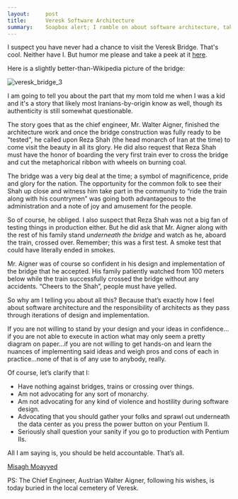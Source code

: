 ```yaml
---
layout:     post
title:      Veresk Software Architecture
summary:    Soapbox alert; I ramble on about software architecture, taking notes from historical monarchs.
---
```


I suspect you have never had a chance to visit the Veresk Bridge. That's cool. Neither have I. But humor me please and take a peek at it [here](https://en.wikipedia.org/wiki/Veresk_Bridge).

Here is a slightly better-than-Wikipedia picture of the bridge:

![veresk_bridge_3](https://cloud.githubusercontent.com/assets/1205228/18591877/b70c9152-7c49-11e6-9f97-f3b576b7b9fd.jpg)

I am going to tell you about the part that my mom told me when I was a kid and it's a story that likely most Iranians-by-origin know as well, though its authenticity is still somewhat questionable.

The story goes that as the chief engineer, Mr. Walter Aigner, finished the architecture work and once the bridge construction was fully ready to be "tested", he called upon Reza Shah (the head monarch of Iran at the time) to come visit the beauty in all its glory. He did also request that Reza Shah must have the honor of boarding the very first train ever to cross the bridge and cut the metaphorical ribbon with wheels on burning coal.

The bridge was a very big deal at the time; a symbol of magnificence, pride and glory for the nation. The opportunity for the common folk to see their Shah up close and witness him take part in the community to “ride the train along with his countrymen” was going both advantageous to the administration and a note of joy and amusement for the people.

So of course, he obliged. I also suspect that Reza Shah was not a big fan of testing things in production either. But he did ask that Mr. Aigner along with the rest of his family stand *underneath the bridge* and watch as he, aboard the train, crossed over. Remember; this was a first test. A smoke test that could have literally ended in smokes.

 Mr. Aigner was of course so confident in his design and implementation of the bridge that he accepted. His family patiently watched from 100 meters below while the train successfully crossed the bridge without any accidents. “Cheers to the Shah”, people must have yelled.

So why am I telling you about all this? Because that’s exactly how I feel about software architecture and the responsibility of architects as they pass through iterations of design and implementation.

If you are not willing to stand by your design and your ideas in confidence…if you are not able to execute in action what may only seem a pretty diagram on paper…if you are not willing to get hands-on and learn the nuances of implementing said ideas and weigh pros and cons of each in practice…none of that is of any use to anybody, really.

Of course, let’s clarify that I:

-	Have nothing against bridges, trains or crossing over things.
-	Am not advocating for any sort of monarchy.
-	Am not advocating for any kind of violence and hostility during software design.
-	Advocating that you should gather your folks and sprawl out underneath the data center as you press the power button on your Pentium II.
- Seriously shall question your sanity if you go to production with Pentium IIs.

All I am saying is, you should be held accountable. That’s all.

[Misagh Moayyed](https://twitter.com/misagh84)

PS: The Chief Engineer, Austrian Walter Aigner, following his wishes, is today buried in the local cemetery of Veresk. 

